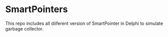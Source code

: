 # SmartPointers
This repo includes all diiferent version of SmartPointer in Delphi to simulate garbage collector.
